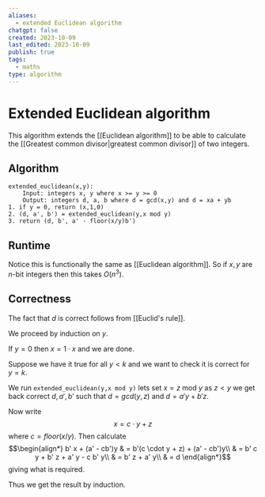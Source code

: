 ```yaml
---
aliases:
  - extended Euclidean algorithm
chatgpt: false
created: 2023-10-09
last_edited: 2023-10-09
publish: true
tags:
  - maths
type: algorithm
---
```

# Extended Euclidean algorithm

This algorithm extends the [[Euclidean algorithm]] to be able to calculate the [[Greatest common divisor|greatest common divisor]] of two integers.

## Algorithm

```pseudocode
extended_euclidean(x,y):
	Input: integers x, y where x >= y >= 0
	Output: integers d, a, b where d = gcd(x,y) and d = xa + yb
1. if y = 0, return (x,1,0)
2. (d, a', b') = extended_euclidean(y,x mod y)
3. return (d, b', a' - floor(x/y)b')
```

## Runtime

Notice this is functionally the same as [[Euclidean algorithm]]. So if $x, y$ are $n$-bit integers then this takes $O(n^3)$.

## Correctness

The fact that $d$ is correct follows from [[Euclid's rule]].

We proceed by induction on $y$.

If $y = 0$ then $x = 1 \cdot x$ and we are done.

Suppose we have it true for all $y < k$ and we want to check it is correct for $y = k$.

We run `extended_euclidean(y,x mod y)` lets set $x = z$ mod $y$ as $z < y$ we get back correct $d, a', b'$ such that $d = gcd(y,z)$ and $d = a'y + b'z$.

Now write
$$x = c \cdot y + z$$
where $c = floor(x/y)$. Then calculate
$$\begin{align*} b' x + (a' - cb')y & = b'(c \cdot y + z) + (a' - cb')y\\
& = b' c y + b' z + a' y - c b' y\\
& = b' z + a' y\\
& = d \end{align*}$$
giving what is required.

Thus we get the result by induction.



